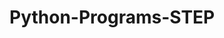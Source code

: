 # Python-Programs-STEP
      
  
            
               
            
                     
                      
            
  
